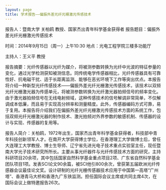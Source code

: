 ```yaml
---
layout: page
title: 学术报告——偏振外差光纤光栅激光传感技术
---
```


报告人：暨南大学 关柏鸥 教授、国家杰出青年科学基金获得者
报告题目：偏振外差光纤光栅激光传感技术

时间：2014年9月15日（周一）上午10:30
地点：光电工程学院三楼多功能厅

主持人：王义平 教授

报告摘要：光纤传感器以光纤为媒介，将被测参数转换为光纤中光波的特征参量的变化，通过光学检测获知被测信息。同传统电学传感器相比，光纤传感器具有可靠性好、抗电磁干扰、适于长距离监测、能够在恶劣环境下工作等突出优点。本报告将介绍一种新型光纤传感技术——偏振外差光纤光栅激光传感技术，该技术以双频光纤光栅激光器为传感单元，将被测参数转换为光纤激光器拍频信号的频率变化。由于激光器拍频信号在无线电射频域，这种传感技术的信号解调非常简单，不仅解调成本低廉，而且易于实现高分辨率和测量精度。此外，传感器编码方式可靠，易于复用。本报告将介绍我们在偏振外差光纤光栅激光传感技术方面的系统工作，包括双频光纤光栅激光器的制作技术、激光拍频对外界参数的敏感机制、传感器的设计与实现、传感器的复用等。

报告人简介：关柏鸥，1972年出生，国家杰出青年科学基金获得者，科技部中青年科技创新领军人才。在南开大学获得博士学位，在香港理工大学做博士后，曾任大连理工大学教授、博士生导师、辽宁省先进光电子技术重点实验室主任，现任暨南大学光子技术研究所所长。主要从事光纤器件与光纤传感技术方面的研究，主持科研项目20余项，其中包括国家自然科学基金重点项目2项、广东省自然科学基金团队项目1项。发表SCI论文90余篇，被SCI他引800余次，曾获第五届欧洲光纤传感器会议最佳论文奖。设计研制的光纤光栅传感器技术应用于中国第一高塔“广州塔”、香港青马大桥和香港九广东铁监测。担任国际会议主席或共同主席4次，在国际会议上做特邀报告26次。